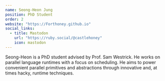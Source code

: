 ```yaml
---
name: Seong-Heon Jung
position: PhD Student
order: 2
website: "https://Forthoney.github.io"
social_links:
  - title: Mastodon
    url: "https://ruby.social/@castlehoney"
    icon: mastodon
---
```

Seong-Heon is a PhD student advised by Prof. Sam Westrick.
He works on parallel language runtimes with a focus on scheduling.
He aims to power convenient parallel primitives and abstractions through
innovative and, at times hacky, runtime techniques.
